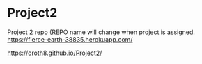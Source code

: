 # Project2
Project 2 repo (REPO name will change when project is assigned.
https://fierce-earth-38835.herokuapp.com/

https://oroth8.github.io/Project2/
